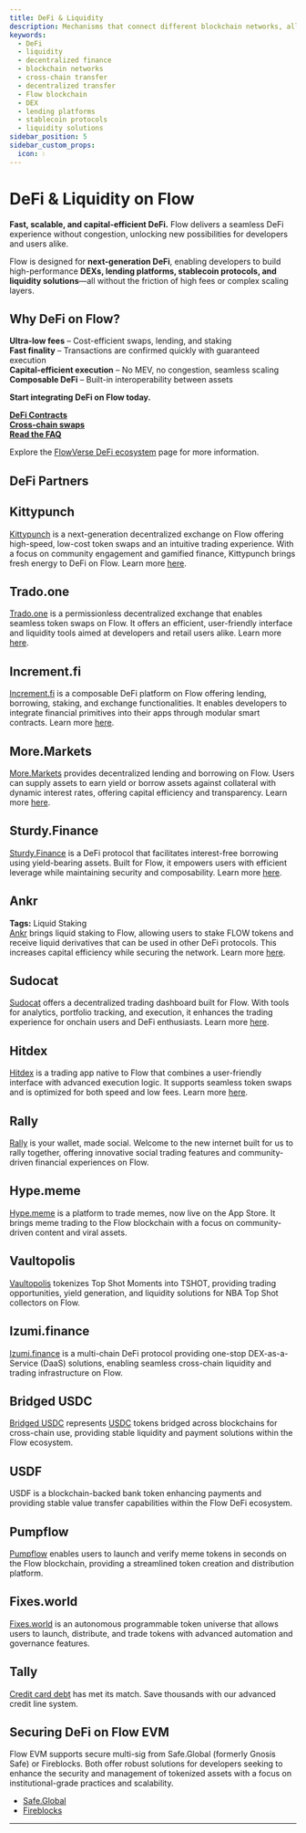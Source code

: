 ```yaml
---
title: DeFi & Liquidity
description: Mechanisms that connect different blockchain networks, allowing secure and decentralized transfer of assets and data across platforms.
keywords:
  - DeFi
  - liquidity
  - decentralized finance
  - blockchain networks
  - cross-chain transfer
  - decentralized transfer
  - Flow blockchain
  - DEX
  - lending platforms
  - stablecoin protocols
  - liquidity solutions
sidebar_position: 5
sidebar_custom_props:
  icon: 💧
---
```


# DeFi & Liquidity on Flow

**Fast, scalable, and capital-efficient DeFi.** Flow delivers a seamless DeFi experience without congestion, unlocking new possibilities for developers and users alike.

Flow is designed for **next-generation DeFi**, enabling developers to build high-performance **DEXs, lending platforms, stablecoin protocols, and liquidity solutions**—all without the friction of high fees or complex scaling layers.

## Why DeFi on Flow?

**Ultra-low fees** – Cost-efficient swaps, lending, and staking  
**Fast finality** – Transactions are confirmed quickly with guaranteed execution  
**Capital-efficient execution** – No MEV, no congestion, seamless scaling  
**Composable DeFi** – Built-in interoperability between assets

**Start integrating DeFi on Flow today.**

**[DeFi Contracts](./defi-contracts-mainnet.md)**  
**[Cross-chain swaps](./cross-chain-swaps.md)**  
**[Read the FAQ](./faq.md)**

Explore the [FlowVerse DeFi ecosystem](https://www.flowverse.co/?categories=defi) page for more information.

## DeFi Partners

<div id="cards" className="cards">

## Kittypunch

[Kittypunch][1] is a next-generation decentralized exchange on Flow offering high-speed, low-cost token swaps and an intuitive trading experience. With a focus on community engagement and gamified finance, Kittypunch brings fresh energy to DeFi on Flow. Learn more [here][9].

## Trado.one

[Trado.one][2] is a permissionless decentralized exchange that enables seamless token swaps on Flow. It offers an efficient, user-friendly interface and liquidity tools aimed at developers and retail users alike. Learn more [here][10].

## Increment.fi

[Increment.fi][3] is a composable DeFi platform on Flow offering lending, borrowing, staking, and exchange functionalities. It enables developers to integrate financial primitives into their apps through modular smart contracts. Learn more [here][11].

## More.Markets

[More.Markets][4] provides decentralized lending and borrowing on Flow. Users can supply assets to earn yield or borrow assets against collateral with dynamic interest rates, offering capital efficiency and transparency. Learn more [here][12].

## Sturdy.Finance

[Sturdy.Finance][5] is a DeFi protocol that facilitates interest-free borrowing using yield-bearing assets. Built for Flow, it empowers users with efficient leverage while maintaining security and composability. Learn more [here][13].

## Ankr

**Tags:** Liquid Staking  
[Ankr][6] brings liquid staking to Flow, allowing users to stake FLOW tokens and receive liquid derivatives that can be used in other DeFi protocols. This increases capital efficiency while securing the network. Learn more [here][14].

## Sudocat

[Sudocat][7] offers a decentralized trading dashboard built for Flow. With tools for analytics, portfolio tracking, and execution, it enhances the trading experience for onchain users and DeFi enthusiasts. Learn more [here][15].

## Hitdex

[Hitdex][8] is a trading app native to Flow that combines a user-friendly interface with advanced execution logic. It supports seamless token swaps and is optimized for both speed and low fees. Learn more [here][16].

## Rally

[Rally][17] is your wallet, made social. Welcome to the new internet built for us to rally together, offering innovative social trading features and community-driven financial experiences on Flow.

## Hype.meme

[Hype.meme][18] is a platform to trade memes, now live on the App Store. It brings meme trading to the Flow blockchain with a focus on community-driven content and viral assets.

## Vaultopolis

[Vaultopolis][19] tokenizes Top Shot Moments into TSHOT, providing trading opportunities, yield generation, and liquidity solutions for NBA Top Shot collectors on Flow.

## Izumi.finance

[Izumi.finance][20] is a multi-chain DeFi protocol providing one-stop DEX-as-a-Service (DaaS) solutions, enabling seamless cross-chain liquidity and trading infrastructure on Flow.

## Bridged USDC

[Bridged USDC][21] represents [USDC][25] tokens bridged across blockchains for cross-chain use, providing stable liquidity and payment solutions within the Flow ecosystem.

## USDF

USDF is a blockchain-backed bank token enhancing payments and providing stable value transfer capabilities within the Flow DeFi ecosystem.

## Pumpflow

[Pumpflow][23] enables users to launch and verify meme tokens in seconds on the Flow blockchain, providing a streamlined token creation and distribution platform.

## Fixes.world

[Fixes.world][24] is an autonomous programmable token universe that allows users to launch, distribute, and trade tokens with advanced automation and governance features.

## Tally

[Credit card debt][26] has met its match. Save thousands with our advanced credit line system.

</div>

[1]: https://www.kittypunch.xyz/
[2]: https://www.trado.one/
[3]: https://app.increment.fi/
[4]: https://www.more.markets/
[5]: https://sturdy.finance/
[6]: https://www.ankr.com/
[7]: https://www.sudocat.ai/
[8]: https://www.hitdex.com/#/welcome
[9]: https://kittypunch.gitbook.io/kittypunch-docs
[10]: https://docs-perp.trado.one/
[11]: https://docs.increment.fi/
[12]: https://docs.more.markets/
[13]: https://docs.sturdy.finance/
[14]: https://www.ankr.com/docs/
[15]: https://docs.sudocat.ai/
[16]: https://www.hitdex.com/#/welcome
[17]: https://rally.xyz/
[18]: https://hype.meme/
[19]: https://vaultopolis.com/
[20]: https://izumi.finance/
[21]: https://bridge.flow.com/
[23]: https://www.pumpflow.meme/
[24]: https://fixes.world/
[25]: https://www.circle.com/usdc
[26]: https://www.tally.xyz/

## Securing DeFi on Flow EVM

Flow EVM supports secure multi-sig from Safe.Global (formerly Gnosis Safe) or Fireblocks. Both offer robust solutions for
developers seeking to enhance the security and management of tokenized assets with a focus on institutional-grade practices and scalability.

- [Safe.Global](https://safe.flow.com/)
- [Fireblocks](https://www.fireblocks.com/)

---
